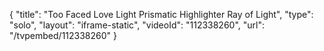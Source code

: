 {
    "title": "Too Faced Love Light Prismatic Highlighter  Ray of Light",
    "type": "solo",
    "layout": "iframe-static",
    "videoId": "112338260",
    "url": "\/tvpembed\/112338260"
}